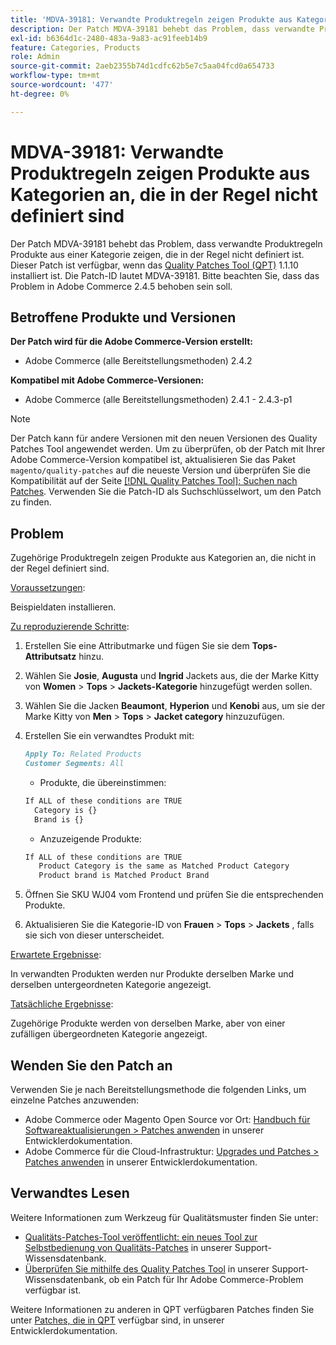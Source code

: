 ```yaml
---
title: 'MDVA-39181: Verwandte Produktregeln zeigen Produkte aus Kategorien an, die in der Regel nicht definiert sind'
description: Der Patch MDVA-39181 behebt das Problem, dass verwandte Produktregeln Produkte aus einer Kategorie zeigen, die in der Regel nicht definiert ist. Dieser Patch ist verfügbar, wenn das [Quality Patches Tool (QPT)](/help/announcements/adobe-commerce-announcements/magento-quality-patches-released-new-tool-to-self-serve-quality-patches.md) 1.1.10 installiert ist. Die Patch-ID lautet MDVA-39181. Bitte beachten Sie, dass das Problem in Adobe Commerce 2.4.5 behoben sein soll.
exl-id: b6364d1c-2480-483a-9a83-ac91feeb14b9
feature: Categories, Products
role: Admin
source-git-commit: 2aeb2355b74d1cdfc62b5e7c5aa04fcd0a654733
workflow-type: tm+mt
source-wordcount: '477'
ht-degree: 0%

---
```


# MDVA-39181: Verwandte Produktregeln zeigen Produkte aus Kategorien an, die in der Regel nicht definiert sind

Der Patch MDVA-39181 behebt das Problem, dass verwandte Produktregeln Produkte aus einer Kategorie zeigen, die in der Regel nicht definiert ist. Dieser Patch ist verfügbar, wenn das [Quality Patches Tool (QPT)](/help/announcements/adobe-commerce-announcements/magento-quality-patches-released-new-tool-to-self-serve-quality-patches.md) 1.1.10 installiert ist. Die Patch-ID lautet MDVA-39181. Bitte beachten Sie, dass das Problem in Adobe Commerce 2.4.5 behoben sein soll.

## Betroffene Produkte und Versionen

**Der Patch wird für die Adobe Commerce-Version erstellt:**

* Adobe Commerce (alle Bereitstellungsmethoden) 2.4.2

**Kompatibel mit Adobe Commerce-Versionen:**

* Adobe Commerce (alle Bereitstellungsmethoden) 2.4.1 - 2.4.3-p1

>[!NOTE]
>
>Der Patch kann für andere Versionen mit den neuen Versionen des Quality Patches Tool angewendet werden. Um zu überprüfen, ob der Patch mit Ihrer Adobe Commerce-Version kompatibel ist, aktualisieren Sie das Paket `magento/quality-patches` auf die neueste Version und überprüfen Sie die Kompatibilität auf der Seite [[!DNL Quality Patches Tool]: Suchen nach Patches](https://experienceleague.adobe.com/tools/commerce-quality-patches/index.html). Verwenden Sie die Patch-ID als Suchschlüsselwort, um den Patch zu finden.

## Problem

Zugehörige Produktregeln zeigen Produkte aus Kategorien an, die nicht in der Regel definiert sind.

<u>Voraussetzungen</u>:

Beispieldaten installieren.

<u>Zu reproduzierende Schritte</u>:

1. Erstellen Sie eine Attributmarke und fügen Sie sie dem **Tops-Attributsatz** hinzu.
1. Wählen Sie **Josie**, **Augusta** und **Ingrid** Jackets aus, die der Marke Kitty von **Women** > **Tops** > **Jackets-Kategorie** hinzugefügt werden sollen.
1. Wählen Sie die Jacken **Beaumont**, **Hyperion** und **Kenobi** aus, um sie der Marke Kitty von **Men** > **Tops** > **Jacket category** hinzuzufügen.
1. Erstellen Sie ein verwandtes Produkt mit:

   ```markdown
   Apply To: Related Products
   Customer Segments: All
   ```

   * Produkte, die übereinstimmen:

   ```markdown
   If ALL of these conditions are TRUE
     Category is {}
     Brand is {}
   ```

   * Anzuzeigende Produkte:

   ```markdown
   If ALL of these conditions are TRUE
      Product Category is the same as Matched Product Category
      Product brand is Matched Product Brand
   ```

1. Öffnen Sie SKU WJ04 vom Frontend und prüfen Sie die entsprechenden Produkte.
1. Aktualisieren Sie die Kategorie-ID von **Frauen** > **Tops** > **Jackets** , falls sie sich von dieser unterscheidet.

<u>Erwartete Ergebnisse</u>:

In verwandten Produkten werden nur Produkte derselben Marke und derselben untergeordneten Kategorie angezeigt.

<u>Tatsächliche Ergebnisse</u>:

Zugehörige Produkte werden von derselben Marke, aber von einer zufälligen übergeordneten Kategorie angezeigt.

## Wenden Sie den Patch an

Verwenden Sie je nach Bereitstellungsmethode die folgenden Links, um einzelne Patches anzuwenden:

* Adobe Commerce oder Magento Open Source vor Ort: [Handbuch für Softwareaktualisierungen > Patches anwenden](https://experienceleague.adobe.com/en/docs/commerce-operations/tools/quality-patches-tool/usage) in unserer Entwicklerdokumentation.
* Adobe Commerce für die Cloud-Infrastruktur: [Upgrades und Patches > Patches anwenden](https://experienceleague.adobe.com/en/docs/commerce-cloud-service/user-guide/develop/upgrade/apply-patches) in unserer Entwicklerdokumentation.

## Verwandtes Lesen

Weitere Informationen zum Werkzeug für Qualitätsmuster finden Sie unter:

* [Qualitäts-Patches-Tool veröffentlicht: ein neues Tool zur Selbstbedienung von Qualitäts-Patches](/help/announcements/adobe-commerce-announcements/magento-quality-patches-released-new-tool-to-self-serve-quality-patches.md) in unserer Support-Wissensdatenbank.
* [Überprüfen Sie mithilfe des Quality Patches Tool](/help/support-tools/patches-available-in-qpt-tool/check-patch-for-magento-issue-with-magento-quality-patches.md) in unserer Support-Wissensdatenbank, ob ein Patch für Ihr Adobe Commerce-Problem verfügbar ist.

Weitere Informationen zu anderen in QPT verfügbaren Patches finden Sie unter [Patches, die in QPT](https://experienceleague.adobe.com/tools/commerce-quality-patches/index.html) verfügbar sind, in unserer Entwicklerdokumentation.
